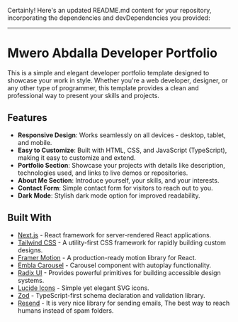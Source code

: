 Certainly! Here's an updated README.md content for your repository, incorporating the dependencies and devDependencies you provided:

---

# Mwero Abdalla Developer Portfolio


This is a simple and elegant developer portfolio template designed to showcase your work in style. Whether you're a web developer, designer, or any other type of programmer, this template provides a clean and professional way to present your skills and projects.

## Features

- **Responsive Design**: Works seamlessly on all devices - desktop, tablet, and mobile.
- **Easy to Customize**: Built with HTML, CSS, and JavaScript (TypeScript), making it easy to customize and extend.
- **Portfolio Section**: Showcase your projects with details like description, technologies used, and links to live demos or repositories.
- **About Me Section**: Introduce yourself, your skills, and your interests.
- **Contact Form**: Simple contact form for visitors to reach out to you.
- **Dark Mode**: Stylish dark mode option for improved readability.

## Built With

- [Next.js](https://nextjs.org/) - React framework for server-rendered React applications.
- [Tailwind CSS](https://tailwindcss.com/) - A utility-first CSS framework for rapidly building custom designs.
- [Framer Motion](https://www.framer.com/motion/) - A production-ready motion library for React.
- [Embla Carousel](https://github.com/embla-carousel/embla-carousel) - Carousel component with autoplay functionality.
- [Radix UI](https://radix-ui.com/) - Provides powerful primitives for building accessible design systems.
- [Lucide Icons](https://github.com/lucide-icons/lucide) - Simple yet elegant SVG icons.
- [Zod](https://github.com/colinhacks/zod) - TypeScript-first schema declaration and validation library.
- [Resend](https://resend.com/docs/send-with-nextjs) - It is very nice library for sending emails, The best way to reach humans instead of spam folders.
